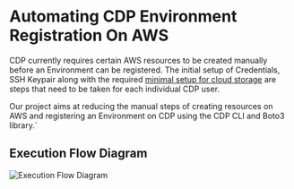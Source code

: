 # Automating CDP Environment Registration On AWS

CDP currently requires certain AWS resources to be created manually before an Environment can be registered. The initial setup of Credentials, SSH Keypair along with the required [minimal setup for cloud storage](https://docs.cloudera.com/cdp/latest/requirements-aws/topics/mc-idbroker-minimum-setup.html#mc-idbroker-minimum-setup) are steps that need to be taken for each individual CDP user. 

Our project aims at reducing the manual steps of creating resources on AWS and registering an Environment on CDP using the CDP CLI and Boto3 library.`

## Execution Flow Diagram 
![Execution Flow Diagram](nkityd09.github.com/q1_mbo_project/images/Q1_MBO_Project_Execution_Flow_Graph.jpeg)

